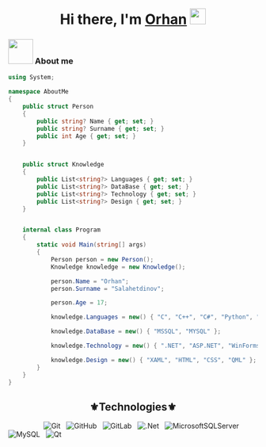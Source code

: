 <h1 align="center">Hi there, I'm <a href="https://github.com/Or1onn" target="_blank">Orhan</a>
<img src="https://github.com/blackcater/blackcater/raw/main/images/Hi.gif" height="32" /></h1>

### <img src="https://media.giphy.com/media/VgCDAzcKvsR6OM0uWg/giphy.gif" width="50"> About me


```c#
using System;

namespace AboutMe
{
    public struct Person
    {
        public string? Name { get; set; }
        public string? Surname { get; set; }
        public int Age { get; set; }
    }


    public struct Knowledge
    {
        public List<string?> Languages { get; set; }
        public List<string?> DataBase { get; set; }
        public List<string?> Technology { get; set; }
        public List<string?> Design { get; set; }
    }


    internal class Program
    {
        static void Main(string[] args)
        {
            Person person = new Person();
            Knowledge knowledge = new Knowledge();

            person.Name = "Orhan";
            person.Surname = "Salahetdinov";

            person.Age = 17;

            knowledge.Languages = new() { "C", "C++", "C#", "Python", "JavaScript" };

            knowledge.DataBase = new() { "MSSQL", "MYSQL" };

            knowledge.Technology = new() { ".NET", "ASP.NET", "WinForms", "WPF", "ADO.NET", "EntityFramework", "QT" };

            knowledge.Design = new() { "XAML", "HTML", "CSS", "QML" };
        }
    }
}
```

<!-- [![GitHub Streak](http://github-readme-streak-stats.herokuapp.com?user=Or1onn&theme=onedark_duo)](https://git.io/streak-stats) -->
<!-- [![trophy](https://github-profile-trophy.vercel.app/?username=Or1onn&theme=gruvbox&column=3&margin-w=15&margin-h=15)](https://github.com/ryo-ma/github-profile-trophy) -->
<!-- [![Top Langs](https://github-readme-stats.vercel.app/api/top-langs/?username=Or1onn&theme=dark&langs_count=8)](https://github.com/anuraghazra/github-readme-stats) -->


<h2 align="center"><strong>⚜Technologies⚜</strong></h2>

&nbsp;&nbsp;&nbsp;&nbsp;&nbsp;&nbsp;&nbsp;&nbsp;&nbsp;&nbsp;&nbsp;&nbsp;&nbsp;&nbsp;&nbsp;&nbsp;&nbsp;&nbsp;![Git](https://img.shields.io/badge/git-%23F05033.svg?style=for-the-badge&logo=git&logoColor=white)&nbsp;&nbsp;&nbsp;![GitHub](https://img.shields.io/badge/github-%23121011.svg?style=for-the-badge&logo=github&logoColor=white)&nbsp;&nbsp;&nbsp;![GitLab](https://img.shields.io/badge/gitlab-%23181717.svg?style=for-the-badge&logo=gitlab&logoColor=white)&nbsp;&nbsp;&nbsp;![.Net](https://img.shields.io/badge/.NET-5C2D91?style=for-the-badge&logo=.net&logoColor=white)&nbsp;&nbsp;&nbsp;![MicrosoftSQLServer](https://img.shields.io/badge/Microsoft%20SQL%20Sever-CC2927?style=for-the-badge&logo=microsoft%20sql%20server&logoColor=white)&nbsp;&nbsp;&nbsp;![MySQL](https://img.shields.io/badge/mysql-%2300f.svg?style=for-the-badge&logo=mysql&logoColor=white)&nbsp;&nbsp;&nbsp;![Qt](https://img.shields.io/badge/Qt-%23217346.svg?style=for-the-badge&logo=Qt&logoColor=white)
